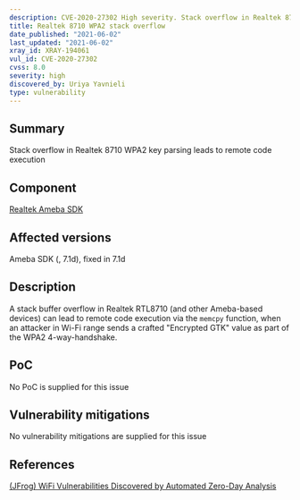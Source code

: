 ```yaml
---
description: CVE-2020-27302 High severity. Stack overflow in Realtek 8710 WPA2 key parsing leads to remote code execution
title: Realtek 8710 WPA2 stack overflow
date_published: "2021-06-02"
last_updated: "2021-06-02"
xray_id: XRAY-194061
vul_id: CVE-2020-27302
cvss: 8.0
severity: high
discovered_by: Uriya Yavnieli
type: vulnerability
---
```

## Summary

Stack overflow in Realtek 8710 WPA2 key parsing leads to remote code execution

## Component

[Realtek Ameba SDK](https://www.amebaiot.com/en/ameba-sdk-summary/)

## Affected versions

Ameba SDK (, 7.1d), fixed in 7.1d

## Description

A stack buffer overflow in Realtek RTL8710 (and other Ameba-based devices) can lead to remote code execution via the `memcpy` function, when an attacker in Wi-Fi range sends a crafted "Encrypted GTK" value as part of the WPA2 4-way-handshake.

## PoC

No PoC is supplied for this issue

## Vulnerability mitigations

No vulnerability mitigations are supplied for this issue

## References

[(JFrog) WiFi Vulnerabilities Discovered by Automated Zero-Day Analysis](https://jfrog.com/blog/revisiting-realtek-a-new-set-of-critical-wi-fi-vulnerabilities-discovered-by-automated-zero-day-analysis/)